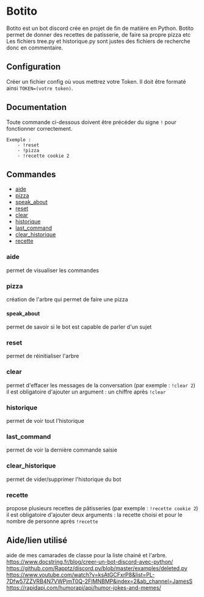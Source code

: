# Botito

Botito est un bot discord crée en projet de fin de matière en Python.
Botito permet de donner des recettes de patisserie, de faire sa propre pizza etc
Les fichiers tree.py et historique.py sont justes des fichiers de recherche donc en commentaire.

## Configuration

Créer un fichier config où vous mettrez votre Token.
Il doit être formaté ainsi `TOKEN=(votre token)`.

## Documentation

Toute commande ci-dessous doivent être précéder du signe `!` pour fonctionner correctement.

```
Exemple : 
    - !reset
    - !pizza
    - !recette cookie 2
```
## Commandes
- [aide](#aide)
- [pizza](#pizza)
- [speak_about](#speak_about)
- [reset](#reset)
- [clear](#clear)
- [historique](#historique)
- [last_command](#last_command)
- [clear_historique](#clear_historique)
- [recette](#recette)


### aide 
  permet de visualiser les commandes
  
### pizza
  création de l'arbre qui permet de faire une pizza
  
#### speak_about 
  permet de savoir si le bot est capable de parler d'un sujet
  
### reset 
  permet de réinitialiser l'arbre
  
### clear
  permet d'effacer les messages de la conversation (par exemple : `!clear 2`)
  il est obligatoire d'ajouter un argument : un chiffre après `!clear`
     
### historique 
   permet de voir tout l'historique
   
### last_command 
  permet de voir la dernière commande saisie
  
### clear_historique 
  permet de vider/supprimer l'historique du bot
  
### recette
  propose plusieurs recettes de pâtisseries (par exemple : `!recette cookie 2`)
  il est obligatoire d'ajouter deux arguments : la recette choisi et pour le nombre de personne après `!recette`


## Aide/lien utilisé
aide de mes camarades de classe pour la liste chainé et l'arbre.
https://www.docstring.fr/blog/creer-un-bot-discord-avec-python/
https://github.com/Rapptz/discord.py/blob/master/examples/deleted.py
https://www.youtube.com/watch?v=ksAtGCFxrP8&list=PL-7Dfw57ZZVRB4N7VWPjmT0Q-2FIMNBMP&index=2&ab_channel=JamesS
https://rapidapi.com/humorapi/api/humor-jokes-and-memes/
